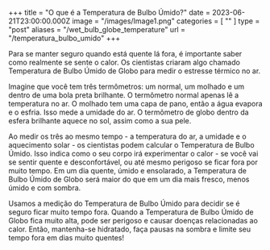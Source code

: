 +++
title = "O que é a Temperatura de Bulbo Úmido?"
date = 2023-06-21T23:00:00.000Z
image = "/images/Image1.png"
categories = [ "" ]
type = "post"
aliases = "/wet_bulb_globe_temperature"
url = "/temperatura_bulbo_umido"
+++

Para se manter seguro quando está quente lá fora, é importante saber como realmente se sente o calor. Os cientistas criaram algo chamado Temperatura de Bulbo Úmido de Globo para medir o estresse térmico no ar.

Imagine que você tem três termômetros: um normal, um molhado e um dentro de uma bola preta brilhante. O termômetro normal apenas lê a temperatura no ar. O molhado tem uma capa de pano, então a água evapora e o esfria. Isso mede a umidade do ar. O termômetro de globo dentro da esfera brilhante aquece no sol, assim como a sua pele.

Ao medir os três ao mesmo tempo - a temperatura do ar, a umidade e o aquecimento solar - os cientistas podem calcular o Temperatura de Bulbo Úmido. Isso indica como o seu corpo irá experimentar o calor - se você vai se sentir quente e desconfortável, ou até mesmo perigoso se ficar fora por muito tempo. Em um dia quente, úmido e ensolarado, a Temperatura de Bulbo Úmido de Globo será maior do que em um dia mais fresco, menos úmido e com sombra.

Usamos a medição do Temperatura de Bulbo Úmido para decidir se é seguro ficar muito tempo fora. Quando a Temperatura de Bulbo Úmido de Globo fica muito alta, pode ser perigoso e causar doenças relacionadas ao calor. Então, mantenha-se hidratado, faça pausas na sombra e limite seu tempo fora em dias muito quentes!
